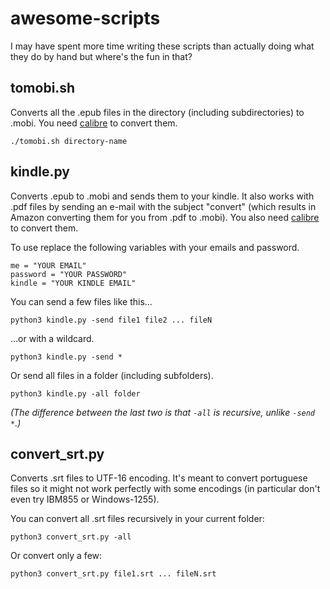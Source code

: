 # awesome-scripts
I may have spent more time writing these scripts than actually doing 
what they do by hand but where's the fun in that?

## tomobi.sh

Converts all the .epub files in the directory (including subdirectories) to .mobi. 
You need [calibre](https://calibre-ebook.com/) to convert them.

```
./tomobi.sh directory-name
```

## kindle.py

Converts .epub to .mobi and sends them to your kindle. It also works with .pdf 
files by sending an e-mail with the subject "convert" (which results in Amazon 
converting them for you from .pdf to .mobi). 
You also need [calibre](https://calibre-ebook.com/) to convert them.

To use replace the following variables with your emails and password. 

```
me = "YOUR EMAIL"
password = "YOUR PASSWORD"
kindle = "YOUR KINDLE EMAIL"
```

You can send a few files like this...

```
python3 kindle.py -send file1 file2 ... fileN
```

...or with a wildcard.

```
python3 kindle.py -send *
```

Or send all files in a folder (including subfolders).

```
python3 kindle.py -all folder
```

*(The difference between the last two is that `-all` is recursive, unlike 
`-send *`.)*

## convert_srt.py

Converts .srt files to UTF-16 encoding. It's meant to convert portuguese
files so it might not work perfectly with some encodings (in particular 
don't even try IBM855 or Windows-1255).

You can convert all .srt files recursively in your current folder:

```
python3 convert_srt.py -all
```

Or convert only a few:

```
python3 convert_srt.py file1.srt ... fileN.srt
```
